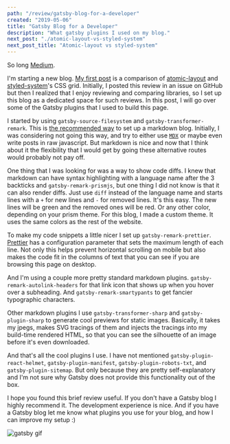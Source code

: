 ```yaml
---
path: "/review/gatsby-blog-for-a-developer"
created: "2019-05-06"
title: "Gatsby Blog for a Developer"
description: "What gatsby plugins I used on my blog."
next_post: "./atomic-layout-vs-styled-system"
next_post_title: "Atomic-layout vs styled-system"
---
```


So long [Medium](https://medium.com/@hermanhasawish).

I'm starting a new blog. [My first post](/atomic-layout-vs-styled-system) is a comparison of [atomic-layout](https://github.com/kettanaito/atomic-layout) and [styled-system](https://styled-system.com/)'s CSS grid. Initially, I posted this review in an issue on GitHub but then I realized that I enjoy reviewing and comparing libraries, so I set up this blog as a dedicated space for such reviews. In this post, I will go over some of the Gatsby plugins that I used to build this page.

I started by using `gatsby-source-filesystem` and `gatsby-transformer-remark`. This is [the recommended way](https://www.gatsbyjs.org/docs/adding-markdown-pages/) to set up a markdown blog. Initially, I was considering not going this way, and try to either use [`MDX`](https://github.com/ChristopherBiscardi/gatsby-mdx) or maybe even write posts in raw javascript. But markdown is nice and now that I think about it the flexibility that I would get by going these alternative routes would probably not pay off.

One thing that I was looking for was a way to show code diffs. I knew that markdown can have syntax highlighting with a language name after the 3 backticks and `gatsby-remark-prismjs`, but one thing I did not know is that it can also render diffs. Just use `diff` instead of the language name and starts lines with a `+` for new lines and `-` for removed lines. It's this easy. The new lines will be green and the removed ones will be red. Or any other color, depending on your prism theme. For this blog, I made a custom theme. It uses the same colors as the rest of the website.

To make my code snippets a little nicer I set up `gatsby-remark-prettier`. [Prettier](https://prettier.io/) has a configuration parameter that sets the maximum length of each line. Not only this helps prevent horizontal scrolling on mobile but also makes the code fit in the columns of text that you can see if you are browsing this page on desktop.

And I'm using a couple more pretty standard markdown plugins. `gatsby-remark-autolink-headers` for that link icon that shows up when you hover over a subheading. And `gatsby-remark-smartypants` to get fancier typographic characters.

Other markdown plugins I use `gatsby-transformer-sharp` and `gatsby-plugin-sharp` to generate cool previews for static images. Basically, it takes my jpegs, makes SVG tracings of them and injects the tracings into my build-time rendered HTML, so that you can see the silhouette of an image before it's even downloaded.

And that's all the cool plugins I use. I have not mentioned `gatsby-plugin-react-helmet`, `gatsby-plugin-manifest`, `gatsby-plugin-robots-txt`, and `gatsby-plugin-sitemap`. But only because they are pretty self-explanatory and I'm not sure why Gatsby does not provide this functionality out of the box.

I hope you found this brief review useful. If you don't have a Gatsby blog I highly recommend it. The development experience is nice. And if you have a Gatsby blog let me know what plugins you use for your blog, and how I can improve my setup :)

![gatsby gif](https://media.giphy.com/media/14cDsqOkks6O8U/giphy.gif)